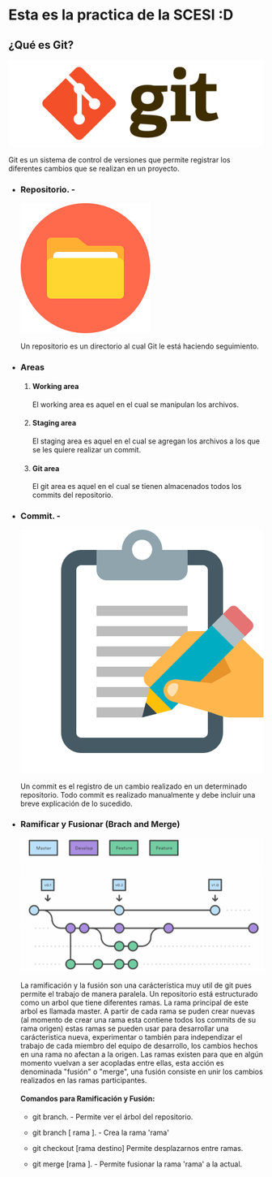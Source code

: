 # Esta es la practica de la SCESI :D

## ¿Qué es Git?

![Logo de Git](Images/gitlogo.png)

Git es un sistema de control de versiones que permite registrar los diferentes cambios que se realizan en un proyecto.

- ### Repositorio. - 

    ![Directorio](Images/directory_icon.png)

    Un repositorio es un directorio al cual Git le está haciendo seguimiento.

- ### Areas

    1. #### Working area
        El working area es aquel en el cual se manipulan los archivos.
    2. #### Staging area
        El staging area es aquel en el cual se agregan los archivos a los que se les quiere realizar un commit.
    3. #### Git area
        El git area es aquel en el cual se tienen almacenados todos los commits del repositorio.
        

- ### Commit. - 

    ![Anotando](Images/writing-down.png)

    Un commit es el registro de un cambio realizado en un determinado repositorio. Todo commit es realizado manualmente y debe incluir una breve explicación de lo sucedido.

- ### Ramificar y Fusionar (Brach and Merge) 

    ![Branching](Images/branching.png)

    La ramificación y la fusión son una carácterística muy util de git pues permite el trabajo de manera paralela. Un repositorio está estructurado como un arbol que tiene diferentes ramas. La rama principal de este arbol es llamada master. A partir de cada rama se puden crear nuevas (al momento de crear una rama esta contiene todos los commits de su rama origen) estas ramas se pueden usar para desarrollar una carácteristica nueva, experimentar o también para independizar el trabajo de cada miembro del equipo de desarrollo, los cambios hechos en una rama no afectan a la origen. Las ramas existen para que en algún momento vuelvan a ser acopladas entre ellas, esta acción es denominada "fusión" o "merge", una fusión consiste en unir los cambios realizados en las ramas participantes.

    #### Comandos para Ramificación y Fusión:

    - git branch. - Permite ver el árbol del repositorio.

    - git branch [ rama ]. - Crea la rama 'rama'

    - git checkout [rama destino] Permite desplazarnos entre ramas.

    - git merge [rama ]. - Permite fusionar la rama 'rama' a la actual.